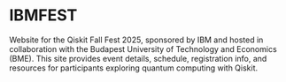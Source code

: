 # IBMFEST
Website for the Qiskit Fall Fest 2025, sponsored by IBM and hosted in collaboration with the Budapest University of Technology and Economics (BME). This site provides event details, schedule, registration info, and resources for participants exploring quantum computing with Qiskit.
